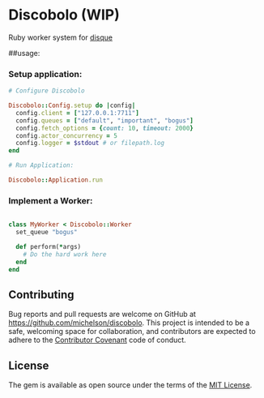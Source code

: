# Discobolo (WIP)

Ruby worker system for [disque](https://github.com/antirez/disque)

##usage:

### Setup application:

```ruby
# Configure Discobolo 

Discobolo::Config.setup do |config|
  config.client = ["127.0.0.1:7711"]
  config.queues = ["default", "important", "bogus"]
  config.fetch_options = {count: 10, timeout: 2000}
  config.actor_concurrency = 5
  config.logger = $stdout # or filepath.log
end

# Run Application:

Discobolo::Application.run
```

### Implement a Worker: 

```ruby

class MyWorker < Discobolo::Worker
  set_queue "bogus"

  def perform(*args)
    # Do the hard work here
  end
end
```

## Contributing

Bug reports and pull requests are welcome on GitHub at https://github.com/michelson/discobolo. This project is intended to be a safe, welcoming space for collaboration, and contributors are expected to adhere to the [Contributor Covenant](contributor-covenant.org) code of conduct.


## License

The gem is available as open source under the terms of the [MIT License](http://opensource.org/licenses/MIT).

